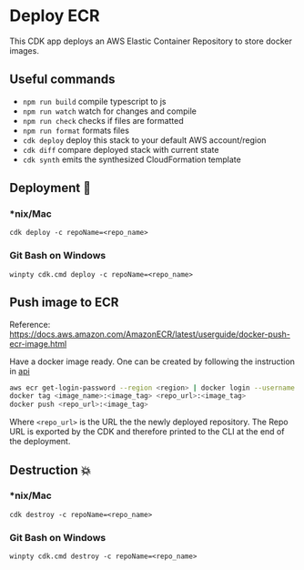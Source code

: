 # Deploy ECR

This CDK app deploys an AWS Elastic Container Repository to store docker images.

## Useful commands

- `npm run build` compile typescript to js
- `npm run watch` watch for changes and compile
- `npm run check` checks if files are formatted
- `npm run format` formats files
- `cdk deploy` deploy this stack to your default AWS account/region
- `cdk diff` compare deployed stack with current state
- `cdk synth` emits the synthesized CloudFormation template

## Deployment :rocket:

### \*nix/Mac

`cdk deploy -c repoName=<repo_name>`

### Git Bash on Windows

`winpty cdk.cmd deploy -c repoName=<repo_name>`

## Push image to ECR

Reference: https://docs.aws.amazon.com/AmazonECR/latest/userguide/docker-push-ecr-image.html

Have a docker image ready. One can be created by following the instruction in [api](../api/README.md)

```Bash
aws ecr get-login-password --region <region> | docker login --username AWS --password-stdin <aws_account_id>.dkr.ecr.<region>.amazonaws.com
docker tag <image_name>:<image_tag> <repo_url>:<image_tag>
docker push <repo_url>:<image_tag>
```

Where `<repo_url>` is the URL the the newly deployed repository. The Repo URL is exported by the CDK and therefore printed to the CLI at the end of the deployment.

## Destruction :boom:

### \*nix/Mac

`cdk destroy -c repoName=<repo_name>`

### Git Bash on Windows

`winpty cdk.cmd destroy -c repoName=<repo_name>`
